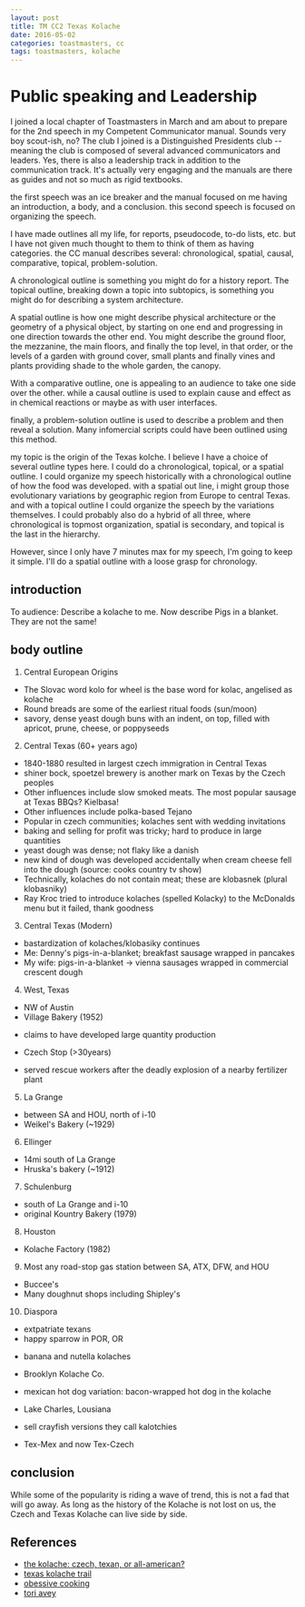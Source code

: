 ```yaml
---
layout: post
title: TM CC2 Texas Kolache
date: 2016-05-02
categories: toastmasters, cc
tags: toastmasters, kolache
---
```


# Public speaking and Leadership

I joined a local chapter of Toastmasters in March and am about to prepare for the 2nd speech in my Competent Communicator manual. Sounds very boy scout-ish, no? The club I joined is a Distinguished Presidents club -- meaning the club is composed of several advanced communicators and leaders. Yes, there is also a leadership track in addition to the communication track.
It's actually very engaging and the manuals are there as guides and not so much as rigid textbooks.

the first speech was an ice breaker and the manual focused on me having an introduction, a body, and a conclusion. this second speech is focused on organizing the speech.

I have made outlines all my life, for reports, pseudocode, to-do lists, etc. but I have not given much thought to them to think of them as having categories. the CC manual describes several: chronological, spatial, causal, comparative, topical, problem-solution.

A chronological outline is something you might do for a history report. The topical outline, breaking down a topic into subtopics, is something you might do for describing a system architecture.

A spatial outline is how one might describe physical architecture or the geometry of a physical object, by starting on one end and progressing in one direction towards the other end. You might describe the ground floor, the mezzanine, the main floors, and finally the top level, in that order, or the levels of a garden with ground cover, small plants and finally vines and plants providing shade to the whole garden, the canopy.

With a comparative outline, one is appealing to an audience to take one side over the other. while a causal outline is used to explain cause and effect as in chemical reactions or maybe as with user interfaces.

finally, a problem-solution outline is used to describe a problem and then reveal a solution. Many infomercial scripts could have been outlined using this method.

my topic is the origin of the Texas kolche. I believe I have a choice of several outline types here. I could do a chronological, topical, or a spatial outline. I could organize my speech historically with a chronological outline of how the food was developed. with a spatial out line, i might group those evolutionary variations by geographic region from Europe to central Texas. and with a topical outline I could organize the speech by the variations themselves. I could probably also do a hybrid of all three, where chronological is topmost organization, spatial is secondary, and topical is the last in the hierarchy.


However, since I only have 7 minutes max for my speech, I'm going to keep it simple. I'll do a spatial outline with a loose grasp for chronology.

introduction
------------
To audience: Describe a kolache to me. Now describe Pigs in a blanket. They are not the same!

body outline
------------
1. Central European Origins
 * The Slovac word kolo for wheel is the base word for kolac, angelised as kolache
 * Round breads are some of the earliest ritual foods (sun/moon)
 * savory, dense yeast dough buns with an indent, on top, filled with apricot, prune, cheese, or poppyseeds
2. Central Texas (60+ years ago)
 * 1840-1880 resulted in largest czech immigration in Central Texas
 * shiner bock, spoetzel brewery is another mark on Texas by the Czech peoples
 * Other influences include slow smoked meats. The most popular sausage at Texas BBQs? Kielbasa!
 * Other influences include polka-based Tejano
 * Popular in czech communities; kolaches sent with wedding invitations
 * baking and selling for profit was tricky; hard to produce in large quantities
 * yeast dough was dense; not flaky like a danish
 * new kind of dough was developed accidentally when cream cheese fell into the dough (source: cooks country tv show)
 * Technically, kolaches do not contain meat; these are klobasnek (plural klobasniky)
 * Ray Kroc tried to introduce kolaches (spelled Kolacky) to the McDonalds menu but it failed, thank goodness
3. Central Texas (Modern)
 * bastardization of kolaches/klobasiky continues
 * Me: Denny's pigs-in-a-blanket; breakfast sausage wrapped in pancakes
 * My wife: pigs-in-a-blanket -> vienna sausages wrapped in commercial crescent dough
4. West, Texas
 * NW of Austin
 * Village Bakery (1952)
  - claims to have developed large quantity production
 * Czech Stop (>30years)
  - served rescue workers after the deadly explosion of a nearby fertilizer plant
5. La Grange
 * between SA and HOU, north of i-10
 * Weikel's Bakery (~1929)
6. Ellinger
 * 14mi south of La Grange
 * Hruska's bakery (~1912)
7. Schulenburg
 * south of La Grange and i-10
 * original Kountry Bakery (1979)
8. Houston
 * Kolache Factory (1982)
9. Most any road-stop gas station between SA, ATX, DFW, and HOU
 * Buccee's
 * Many doughnut shops including Shipley's
10. Diaspora
 * extpatriate texans
 * happy sparrow in POR, OR
  - banana and nutella kolaches
 * Brooklyn Kolache Co.
  - mexican hot dog variation: bacon-wrapped hot dog in the kolache
 * Lake Charles, Lousiana
  - sell crayfish versions they call kalotchies
 * Tex-Mex and now Tex-Czech
  
conclusion
----------
While some of the popularity is riding a wave of trend, this is not a fad that will go away.
As long as the history of the Kolache is not lost on us, the Czech and Texas Kolache can live side by side.

References
----------
* [the kolache: czech, texan, or all-american?](http://nytimes.com/2013/10/09/dining/the-kolache-czech-texan-or-all-american-all-three.html)
* [texas kolache trail](http://texashighways.com/food-drink/item/6775-czech-out-the-texas-kolache-trail)
* [obessive cooking](http://www.obsessivecooking.com/2014/05/authentic-czech-kolaches.html)
* [tori avey](http://toriavey.com/toris-kitchen/2013/08/kolache/)
